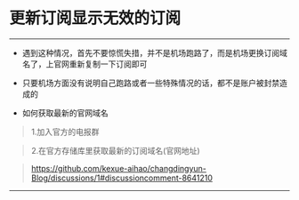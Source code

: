 # 更新订阅显示无效的订阅

------------------------

- 遇到这种情况，首先不要惊慌失措，并不是机场跑路了，而是机场更换订阅域名了，上官网重新复制一下订阅即可

- 只要机场方面没有说明自己跑路或者一些特殊情况的话，都不是账户被封禁造成的

- 如何获取最新的官网域名

> 1.加入官方的电报群

> 2.在官方存储库里获取最新的订阅域名(官网地址)

> https://github.com/kexue-aihao/changdingyun-Blog/discussions/1#discussioncomment-8641210

------------------------